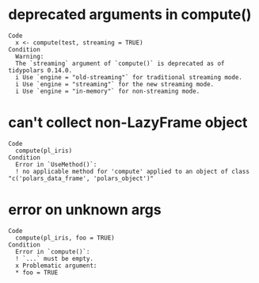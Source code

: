 # deprecated arguments in compute()

    Code
      x <- compute(test, streaming = TRUE)
    Condition
      Warning:
      The `streaming` argument of `compute()` is deprecated as of tidypolars 0.14.0.
      i Use `engine = "old-streaming"` for traditional streaming mode.
      i Use `engine = "streaming"` for the new streaming mode.
      i Use `engine = "in-memory"` for non-streaming mode.

# can't collect non-LazyFrame object

    Code
      compute(pl_iris)
    Condition
      Error in `UseMethod()`:
      ! no applicable method for 'compute' applied to an object of class "c('polars_data_frame', 'polars_object')"

# error on unknown args

    Code
      compute(pl_iris, foo = TRUE)
    Condition
      Error in `compute()`:
      ! `...` must be empty.
      x Problematic argument:
      * foo = TRUE

